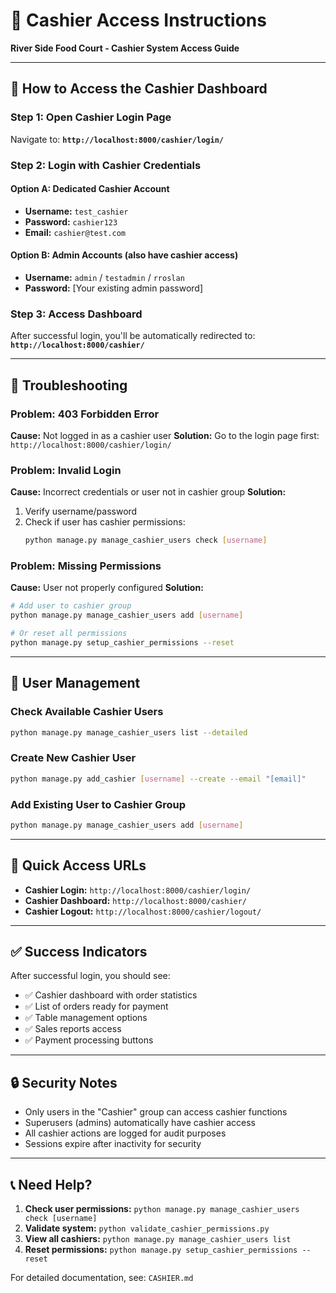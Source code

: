 # 🔐 Cashier Access Instructions

**River Side Food Court - Cashier System Access Guide**

---

## 🚪 How to Access the Cashier Dashboard

### Step 1: Open Cashier Login Page
Navigate to: **`http://localhost:8000/cashier/login/`**

### Step 2: Login with Cashier Credentials

#### Option A: Dedicated Cashier Account
- **Username:** `test_cashier`
- **Password:** `cashier123`
- **Email:** `cashier@test.com`

#### Option B: Admin Accounts (also have cashier access)
- **Username:** `admin` / `testadmin` / `rroslan`
- **Password:** [Your existing admin password]

### Step 3: Access Dashboard
After successful login, you'll be automatically redirected to:
**`http://localhost:8000/cashier/`**

---

## 🔧 Troubleshooting

### Problem: 403 Forbidden Error
**Cause:** Not logged in as a cashier user
**Solution:** Go to the login page first: `http://localhost:8000/cashier/login/`

### Problem: Invalid Login
**Cause:** Incorrect credentials or user not in cashier group
**Solution:** 
1. Verify username/password
2. Check if user has cashier permissions:
   ```bash
   python manage.py manage_cashier_users check [username]
   ```

### Problem: Missing Permissions
**Cause:** User not properly configured
**Solution:**
```bash
# Add user to cashier group
python manage.py manage_cashier_users add [username]

# Or reset all permissions
python manage.py setup_cashier_permissions --reset
```

---

## 👥 User Management

### Check Available Cashier Users
```bash
python manage.py manage_cashier_users list --detailed
```

### Create New Cashier User
```bash
python manage.py add_cashier [username] --create --email "[email]"
```

### Add Existing User to Cashier Group
```bash
python manage.py manage_cashier_users add [username]
```

---

## 🎯 Quick Access URLs

- **Cashier Login:** `http://localhost:8000/cashier/login/`
- **Cashier Dashboard:** `http://localhost:8000/cashier/`
- **Cashier Logout:** `http://localhost:8000/cashier/logout/`

---

## ✅ Success Indicators

After successful login, you should see:
- ✅ Cashier dashboard with order statistics
- ✅ List of orders ready for payment
- ✅ Table management options
- ✅ Sales reports access
- ✅ Payment processing buttons

---

## 🔒 Security Notes

- Only users in the "Cashier" group can access cashier functions
- Superusers (admins) automatically have cashier access
- All cashier actions are logged for audit purposes
- Sessions expire after inactivity for security

---

## 📞 Need Help?

1. **Check user permissions:** `python manage.py manage_cashier_users check [username]`
2. **Validate system:** `python validate_cashier_permissions.py`
3. **View all cashiers:** `python manage.py manage_cashier_users list`
4. **Reset permissions:** `python manage.py setup_cashier_permissions --reset`

For detailed documentation, see: `CASHIER.md`
